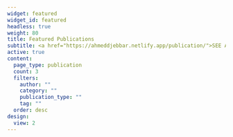 ```yaml
---
widget: featured
widget_id: featured
headless: true
weight: 80
title: Featured Publications
subtitle: <a href="https://ahmeddjebbar.netlify.app/publication/">SEE ALL PUBLICATIONS</a>
active: true
content:
  page_type: publication
  count: 3
  filters:
    author: ""
    category: ""
    publication_type: ""
    tag: ""
  order: desc
design:
  view: 2
---
```

 <style>
   footer p:nth-child(2) {
    font-size: 0.75rem;
    text-align: center;
    display: none;
}
 </style>